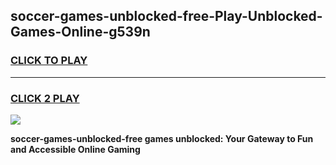 
## soccer-games-unblocked-free-Play-Unblocked-Games-Online-g539n
<h3>
<a href="https://premium76.site?title=soccer-games-unblocked-free&ref=25A">CLICK TO PLAY</a></h3>
<hr>

<h3>
<a href="https://premium76.site?title=soccer-games-unblocked-free&ref=25A">CLICK 2 PLAY</a>
  
</h3>

<a href="https://premium76.site?title=soccer-games-unblocked-free&ref=25A"><img src="https://clearcache.store/games.png"></a>


**soccer-games-unblocked-free games unblocked: Your Gateway to Fun and Accessible Online Gaming**
